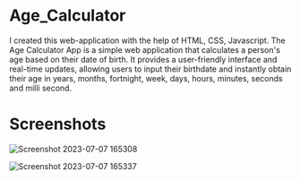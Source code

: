 # Age_Calculator
I created this web-application  with the help of HTML, CSS, Javascript. The Age Calculator App is a simple web application that calculates a person's age based on their date of birth. It provides a user-friendly interface and real-time updates, allowing users to input their birthdate and instantly obtain their age in years, months, fortnight, week, days, hours, minutes, seconds and milli second. 


# Screenshots

![Screenshot 2023-07-07 165308](https://github.com/ayush2111/Age_Calculator/assets/130962034/0876de27-c45d-4ae1-bfa3-62e695ff409f)



![Screenshot 2023-07-07 165337](https://github.com/ayush2111/Age_Calculator/assets/130962034/ac94b337-7680-4d33-9a3b-540761379ddb)
